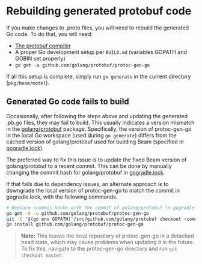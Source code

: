 <!--
    Licensed to the Apache Software Foundation (ASF) under one
    or more contributor license agreements.  See the NOTICE file
    distributed with this work for additional information
    regarding copyright ownership.  The ASF licenses this file
    to you under the Apache License, Version 2.0 (the
    "License"); you may not use this file except in compliance
    with the License.  You may obtain a copy of the License at

      http://www.apache.org/licenses/LICENSE-2.0

    Unless required by applicable law or agreed to in writing,
    software distributed under the License is distributed on an
    "AS IS" BASIS, WITHOUT WARRANTIES OR CONDITIONS OF ANY
    KIND, either express or implied.  See the License for the
    specific language governing permissions and limitations
    under the License.
-->

# Rebuilding generated protobuf code

If you make changes to .proto files, you will need to rebuild the generated Go code.
To do that, you will need:

* [The protobuf compiler](https://github.com/google/protobuf/releases)
* A proper Go development setup per `BUILD.md` (variables GOPATH and GOBIN set properly)
* `go get -u github.com/golang/protobuf/protoc-gen-go`

If all this setup is complete, simply run `go generate` in the current directory
(`pkg/beam/model`).

## Generated Go code fails to build

Occasionally, after following the steps above and updating the generated .pb.go
files, they may fail to build. This usually indicates a version mismatch in the
[golang/protobuf](https://github.com/golang/protobuf) package. Specifically,
the version of protoc-gen-go in the local Go workspace (used during
`go generate`) differs from the cached version of golang/protobuf used for
building Beam (specified in [gogradle.lock](https://github.com/apache/beam/blob/master/sdks/go/gogradle.lock)).

The preferred way to fix this issue is to update the fixed Beam version of
golang/protobuf to a recent commit. This can be done by manually changing the
commit hash for golang/protobuf in [gogradle.lock](https://github.com/apache/beam/blob/master/sdks/go/gogradle.lock).

If that fails due to dependency issues, an alternate approach is to downgrade
the local version of protoc-gen-go to match the commit in gogradle.lock, with
the following commands.

```bash
# Replace <commit hash> with the commit of golang/protobuf in gogradle.lock.
go get -d -u github.com/golang/protobuf/protoc-gen-go
git -C "$(go env GOPATH)"/src/github.com/golang/protobuf checkout <commit hash>
go install github.com/golang/protobuf/protoc-gen-go
```
> **Note:** This leaves the local repository of protoc-gen-go in a detached
> head state, which may cause problems when updating it in the future. To fix
> this, navigate to the protoc-gen-go directory and run `git checkout master`.
